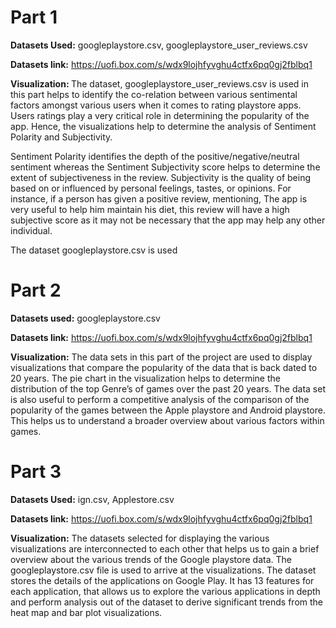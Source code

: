 # Part 1
<b>Datasets Used:</b> googleplaystore.csv, googleplaystore_user_reviews.csv

<b>Datasets link:</b> https://uofi.box.com/s/wdx9lojhfyvghu4ctfx6pq0gj2fblbq1

<b>Visualization: </b> The dataset, googleplaystore_user_reviews.csv is used in this part helps to identify the co-relation between various sentimental factors amongst various users when it comes to rating playstore apps. Users ratings play a very critical role in determining the popularity of the app. Hence, the visualizations help to determine the analysis of Sentiment Polarity and Subjectivity. 

Sentiment Polarity identifies the depth of the positive/negative/neutral sentiment whereas the Sentiment Subjectivity score helps to determine the extent of subjectiveness in the review. Subjectivity is the quality of being based on or influenced by personal feelings, tastes, or opinions. For instance, if a person has given a positive review, mentioning, The app is very useful to help him maintain his diet, this review will have a high subjective score as it may not be necessary that the app may help any other individual. 

The dataset googleplaystore.csv is used 

# Part 2
<b>Datasets used:</b> googleplaystore.csv

<b>Datasets link:</b> https://uofi.box.com/s/wdx9lojhfyvghu4ctfx6pq0gj2fblbq1

<b>Visualization:</b> The data sets in this part of the project are used to display visualizations that compare the popularity of the data that is back dated to 20 years. The pie chart in the visualization helps to determine the distribution of the top Genre’s of games over the past 20 years. The data set is also useful to perform a competitive analysis of the comparison of the popularity of the games between the Apple playstore and Android playstore. This helps us to understand a broader overview about various factors within games.

# Part 3
<b>Datasets Used:</b> ign.csv, Applestore.csv

<b>Datasets link:</b> https://uofi.box.com/s/wdx9lojhfyvghu4ctfx6pq0gj2fblbq1

<b>Visualization:</b> The datasets selected for displaying the various visualizations are interconnected to each other that helps us to gain a brief overview about the various trends of the Google playstore data. The googleplaystore.csv file is used to arrive at the visualizations. The dataset stores the details of the applications on Google Play. It has 13 features for each application, that allows us to explore the various applications in depth and perform analysis out of the dataset to derive significant trends from the heat map and bar plot visualizations.
